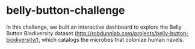 # belly-button-challenge

In this challenge, we built an interactive dashboard to explore the Belly Button Biodiversity dataset (http://robdunnlab.com/projects/belly-button-biodiversity/), which catalogs the microbes that colonize human navels.
